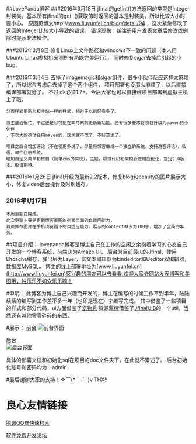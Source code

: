 ##LovePanda博客
###2016年3月18日
	jfinal的getInt()方法返回的类型是Integer封装类，基本所有jfinal的get..()获取值时返回的基本是封装类，所以比较大小时要小心。
	原因见博文http://www.liuyunfei.cn/blog/detail/94 ，这次紧急修改了返回的Integer比较大小导致的错误。
	错误现象：新注册用户发表文章后修改或删除时提示非法操作。
	
###2016年3月8日
    修复Linux上文件路径和windows不一致的问题（本人用Ubuntu Linux虚拟机亲测所有功能完美运行），
    同时修复sigar去掉后引起的小bug。

###2016年3月4日
    去掉了imagemagic和sigar组件，很多小伙伴反应这样太麻烦了，所以综合考虑后去掉了这个两个组件，
	项目部署也没那么麻烦了，以后直接编译部署就好了。
	不过jdk必须1.7+，今后大家也可以直接经项目部署到虚拟主机上了哦。
    
    分页样式更新为和主站一样的样式，相对于以前好看多了。
    
    博主最近很忙，不过还是尽可能在本月末前更新新功能。还有很多要求将项目升级为maven的小伙伴
	，下次大的改动会用maven的，这次就不改了，不好意思了。
    
    项目之后会增加评论（不在使用多说了，尽量将博客做成一个独立的系统，支持游客评论），私信，邮件注册系统，
	增加自定义菜单和栏目（简单cms的实现），主题，项目代码和架构会做相应优化，暂定2.0版本。敬请期待。
    
###2016年1月26日
    jfinal升级为最新2.2版本，修复blog和beauty的图片展示大小，修复video后台操作及时刷缓存。
###    2016年1月17日
	本周更新已完成。
	此次更新主要是更新博客美图的列表页面的自适应能力，
	首页推荐图片在手机浏览器下的自适应能力。展示的content减少为100字，增加了全局的事务。
	
##项目介绍：
  lovepanda博客是博主自己在工作的空闲之余抱着学习的心态自己开发的一个博客系统，前端UI为Amaze UI，
后台为目前最火的Jfinal，使用Ehcache缓存，弹出层为Layer，富文本编辑器为kindeditor和Ueditor双编辑器，数据库MySQL。
博主的线上部署地址为[www.liuyunfei.cn](http://www.liuyunfei.cn)感兴趣的朋友可以去看看,欢迎大家去网站发表博客和美图哦，独乐乐不如众乐乐嘛！
	
#申明：
  此博客为博主自己兴趣而开发的，博主在编写的时候工作不到半年，陆陆续续的编写到工作差不多一年（也即是现在）才编写完成。
其中借鉴了一些项目的样式和部分代码，ui方面借鉴了[宠物秀](http://www.petshow.cc/)
	资源监控借鉴了[JfinalUIB](http://git.oschina.net/dongcb678/JfinalUIB)的一个util，当然还有其他零零碎碎的东西。
	
#展示：
前台
![前台界面](http://www.liuyunfei.cn/attached/image/20160117/20160117181437_392.png)

后台	
![后台界面](http://www.liuyunfei.cn/attached/image/20160117/20160117174642_976.png)

具体的部署文档和初始化sql在项目的doc文件夹下，在此就不累述了。
后台初始化账号和密码均为：admin

#最后谢谢大家的支持！☆⌒(*＾-゜)v THX!!

 # 良心友情链接

[腾讯QQ群快速检索](http://u.720life.cn/s/8cf73f7c)

[软件免费开发论坛](http://u.720life.cn/s/bbb01dc0)
